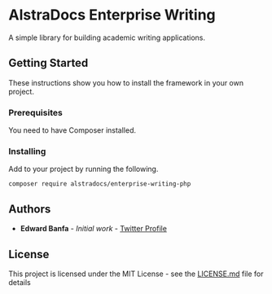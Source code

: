 # AlstraDocs Enterprise Writing

A simple library for building academic writing applications.

## Getting Started

These instructions show you how to install the framework in your own project.

### Prerequisites

You need to have Composer installed.

### Installing

Add to your project by running the following.

```
composer require alstradocs/enterprise-writing-php
```

## Authors

* **Edward Banfa** - *Initial work* - [Twitter Profile](https://twitter.com/EdwardBanfa)

## License

This project is licensed under the MIT License - see the [LICENSE.md](LICENSE.md) file for details
